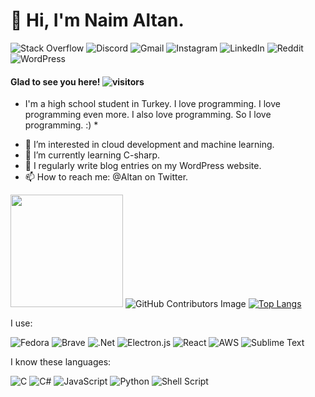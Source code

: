 # 👋 Hi, I'm Naim Altan.

![Stack Overflow](https://img.shields.io/badge/-Stackoverflow-FE7A16?style=for-the-badge&logo=stack-overflow&logoColor=white) ![Discord](https://img.shields.io/badge/%3CServer%3E-%237289DA.svg?style=for-the-badge&logo=discord&logoColor=white) ![Gmail](https://img.shields.io/badge/Gmail-D14836?style=for-the-badge&logo=gmail&logoColor=white) ![Instagram](https://img.shields.io/badge/<handle>-%23E4405F.svg?style=for-the-badge&logo=Instagram&logoColor=white) ![LinkedIn](https://img.shields.io/badge/linkedin-%230077B5.svg?style=for-the-badge&logo=linkedin&logoColor=white) ![Reddit](https://img.shields.io/badge/Reddit-FF4500?style=for-the-badge&logo=reddit&logoColor=white) ![WordPress](https://img.shields.io/badge/WordPress-%23117AC9.svg?style=for-the-badge&logo=WordPress&logoColor=white)

#### Glad to see you here! ![visitors](https://visitor-badge.glitch.me/badge?page_id=page.id)

* I'm a high school student in Turkey. I love programming. I love programming even more. I also love programming. So I love programming. :) *

- 👀 I’m interested in cloud development and machine learning.
- 🌱 I’m currently learning C-sharp.
- 📝 I regularly write blog entries on my WordPress website.
- 📫 How to reach me: @Altan on Twitter.

<img height="180em" src="https://github-readme-stats.vercel.app/api?username=FrostBite-cpp&show_icons=true&hide_border=true&&count_private=true&include_all_commits=true?theme=tokyonight" /> ![GitHub Contributors Image](https://contrib.rocks/image?repo=Your_GitHub_Username/Your_GitHub_Repository_Name) [![Top Langs](https://github-readme-stats.vercel.app/api/top-langs/?username=FrostBite-cpp)](https://github.com/anuraghazra/github-readme-stats)

I use:

![Fedora](https://img.shields.io/badge/Fedora-294172?style=for-the-badge&logo=fedora&logoColor=white) ![Brave](https://img.shields.io/badge/Brave-FB542B?style=for-the-badge&logo=Brave&logoColor=white) ![.Net](https://img.shields.io/badge/.NET-5C2D91?style=for-the-badge&logo=.net&logoColor=white) ![Electron.js](https://img.shields.io/badge/Electron-191970?style=for-the-badge&logo=Electron&logoColor=white) ![React](https://img.shields.io/badge/react-%2320232a.svg?style=for-the-badge&logo=react&logoColor=%2361DAFB) ![AWS](https://img.shields.io/badge/AWS-%23FF9900.svg?style=for-the-badge&logo=amazon-aws&logoColor=white) ![Sublime Text](https://img.shields.io/badge/sublime_text-%23575757.svg?style=for-the-badge&logo=sublime-text&logoColor=important) 

I know these languages:

![C](https://img.shields.io/badge/c-%2300599C.svg?style=for-the-badge&logo=c&logoColor=white) ![C#](https://img.shields.io/badge/c%23-%23239120.svg?style=for-the-badge&logo=c-sharp&logoColor=white) ![JavaScript](https://img.shields.io/badge/javascript-%23323330.svg?style=for-the-badge&logo=javascript&logoColor=%23F7DF1E) ![Python](https://img.shields.io/badge/python-3670A0?style=for-the-badge&logo=python&logoColor=ffdd54) ![Shell Script](https://img.shields.io/badge/shell_script-%23121011.svg?style=for-the-badge&logo=gnu-bash&logoColor=white)








